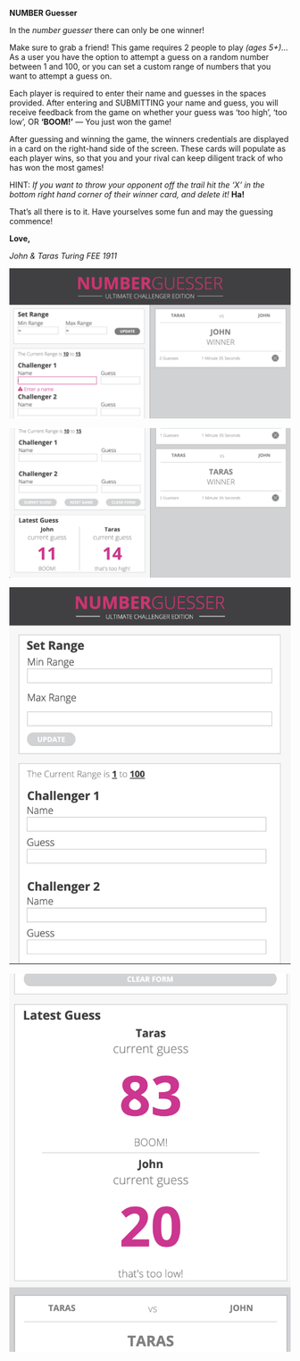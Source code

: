 __NUMBER Guesser__

In the _number guesser_ there can only be one winner!

Make sure to grab a friend! This game requires 2 people to play _(ages 5+)…_
As a user you have the option to attempt a guess on a random number between 1 and 100, or you can set a custom range of numbers that you want to attempt a guess on.

Each player is required to enter their name and guesses in the spaces provided. After entering and SUBMITTING your name and guess, you will receive feedback from the game on whether your guess was ‘too high’, ‘too low’, OR __‘BOOM!’__ — You just won the game!

After guessing and winning the game, the winners credentials are displayed in a card on the right-hand side of the screen. These cards will populate as each player wins, so that you and your rival can keep diligent track of who has won the most games!

HINT: _If you want to throw your opponent off the trail hit the ‘X’ in the bottom right hand corner of their winner card, and delete it!_ __Ha!__

That’s all there is to it. Have yourselves some fun and may the guessing commence!

__Love,__

_John & Taras Turing FEE 1911_

![](assets/screen_shot_1.png)

![](assets/screen_shot_2.png)

![](assets/screen_shot_3.png)

![](assets/screen_shot_4.png)
